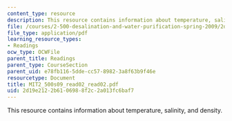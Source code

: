 ```yaml
---
content_type: resource
description: This resource contains information about temperature, salinity, and density.
file: /courses/2-500-desalination-and-water-purification-spring-2009/2d19e2122b6106988f2c2a013fc6baf7_MIT2_500s09_read02_read02.pdf
file_type: application/pdf
learning_resource_types:
- Readings
ocw_type: OCWFile
parent_title: Readings
parent_type: CourseSection
parent_uid: e78fb116-5dde-cc57-8982-3a8f63b9f46e
resourcetype: Document
title: MIT2_500s09_read02_read02.pdf
uid: 2d19e212-2b61-0698-8f2c-2a013fc6baf7
---
```

This resource contains information about temperature, salinity, and density.

